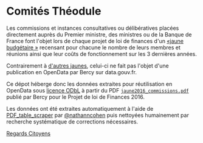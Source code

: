 # Comités Théodule

Les commissions et instances consultatives ou délibératives placées directement auprès du Premier ministre, des ministres ou de la Banque de France font l'objet lors de chaque projet de loi de finances d'un [«jaune budgétaire »](http://www.performance-publique.budget.gouv.fr/documents-budgetaires/lois-projets-lois-documents-annexes-annee/exercice-2016/projet-loi-finances-2016-jaunes-budgetaires) recensant pour chacune le nombre de leurs membres et réunions ainsi que leur coûts de fonctionnement sur les 3 dernières années.

Contrairement à [d'autres jaunes](https://www.data.gouv.fr/fr/datasets/?q=jaune+PLF&organization=534fff8ea3a7292c64a77f02&sort=-last_modified), celui-ci ne fait pas l'objet d'une publication en OpenData par Bercy sur data.gouv.fr.

Ce dépot héberge donc les données extraites pour réutilisation en OpenData sous [licence ODbL](http://www.vvlibri.org/fr/licence/odbl/10/fr/legalcode) à partir du PDF [`jaune2016_commissions.pdf`](http://www.performance-publique.budget.gouv.fr/sites/performance_publique/files/farandole/ressources/2016/pap/pdf/jaunes/jaune2016_commissions.pdf) publié par Bercy pour le Projet de loi de Finances 2016.

Les données ont été extraites automatiquement à l'aide de [PDF_table_scraper](https://github.com/regardscitoyens/PDF_table_scraper) par [@nathanncohen](https://github.com/nathanncohen) puis nettoyées humainement par recherche systématique de corrections nécessaires.

[Regards Citoyens](http://RegardsCitoyens.org)
